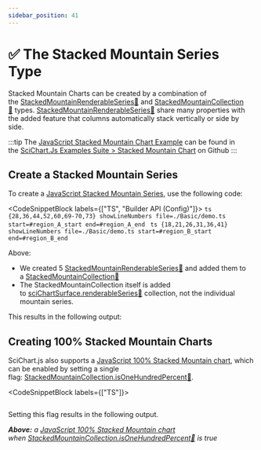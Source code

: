 ```yaml
---
sidebar_position: 41
---
```


# ✅ The Stacked Mountain Series Type

Stacked Mountain Charts can be created by a combination of the [StackedMountainRenderableSeries:blue_book:](https://www.scichart.com/documentation/js/current/typedoc/classes/stackedmountainrenderableseries.html) and [StackedMountainCollection:blue_book:](https://www.scichart.com/documentation/js/current/typedoc/classes/stackedmountaincollection.html) types. [StackedMountainRenderableSeries:blue_book:](https://www.scichart.com/documentation/js/current/typedoc/classes/stackedmountainrenderableseries.html) share many properties with the added feature that columns automatically stack vertically or side by side.

:::tip
The [JavaScript Stacked Mountain Chart Example](https://demo.scichart.com/javascript/stacked-mountain-chart) can be found in the [SciChart.Js Examples Suite > Stacked Mountain Chart](https://github.com/ABTSoftware/SciChart.JS.Examples/tree/master/Examples/src/components/Examples/Charts2D/BasicChartTypes/StackedMountainChart) on Github
::: 

<ChartFromSciChartDemo 
    src="http://stagingdemo2.scichart.com/demo/iframe/stacked-mountain-chart"
    title="Stacked Mountain Chart"
/>

Create a Stacked Mountain Series
--------------------------------

To create a [JavaScript Stacked Mountain Series](https://demo.scichart.com/javascript/stacked-mountain-chart), use the following code:

<CodeSnippetBlock labels={["TS", "Builder API (Config)"]}>
    ```ts {28,36,44,52,60,69-70,73} showLineNumbers file=./Basic/demo.ts start=#region_A_start end=#region_A_end
    ```
    ```ts {18,21,26,31,36,41} showLineNumbers file=./Basic/demo.ts start=#region_B_start end=#region_B_end
    ```
</CodeSnippetBlock>

Above:

*   We created 5 [StackedMountainRenderableSeries:blue_book:](https://www.scichart.com/documentation/js/current/typedoc/classes/stackedmountainrenderableseries.html) and added them to a [StackedMountainCollection:blue_book:](https://www.scichart.com/documentation/js/current/typedoc/classes/stackedmountaincollection.html)
*   The StackedMountainCollection itself is added to [sciChartSurface.renderableSeries:blue_book:](https://www.scichart.com/documentation/js/current/typedoc/classes/scichartsurface.html#renderableseries) collection, not the individual mountain series.

This results in the following output:

<LiveDocSnippet name="./Basic/demo" />

Creating 100% Stacked Mountain Charts
-------------------------------------

SciChart.js also supports a [JavaScript 100% Stacked Mountain chart](https://demo.scichart.com/javascript/stacked-mountain-chart), which can be enabled by setting a single flag: [StackedMountainCollection.isOneHundredPercent:blue_book:](https://www.scichart.com/documentation/js/current/typedoc/classes/stackedmountaincollection.html#isonehundredpercent).

<CodeSnippetBlock labels={["TS"]}>
```ts {13} showLineNumbers file=./GroupingOptions/demo.ts start=#region_A_start end=#region_A_end
```
</CodeSnippetBlock>

Setting this flag results in the following output.

<LiveDocSnippet name="./GroupingOptions/demo" />

_**Above:** a [JavaScript 100% Stacked Mountain chart](https://demo.scichart.com/javascript/stacked-mountain-chart) when [StackedMountainCollection.isOneHundredPercent:blue_book:](https://www.scichart.com/documentation/js/current/typedoc/classes/stackedmountaincollection.html#isonehundredpercent) is true_